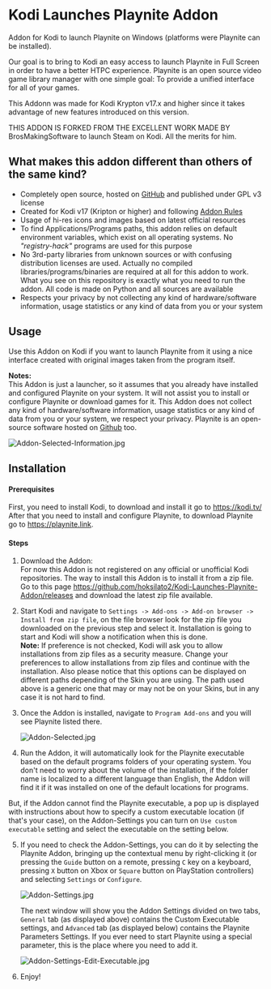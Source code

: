 # Kodi Launches Playnite Addon
Addon for Kodi to launch Playnite on Windows (platforms were Playnite can be installed).

Our goal is to bring to Kodi an easy access to launch Playnite in Full Screen in order to have a better HTPC experience. Playnite is an open source video game library manager with one simple goal: To provide a unified interface for all of your games.

This Addonn was made for Kodi Krypton v17.x and higher since it takes advantage of new features introduced on this version.

THIS ADDON IS FORKED FROM THE EXCELLENT WORK MADE BY BrosMakingSoftware to launch Steam on Kodi. All the merits for him.

## What makes this addon different than others of the same kind?
- Completely open source, hosted on [GitHub](https://github.com/hoksilato2/Kodi-Launches-Steam-Addon/blob/master/README.md#kodi-launches-steam-addon) and published under GPL v3 license
- Created for Kodi v17 (Kripton or higher) and following  [Addon Rules](http://kodi.wiki/view/Add-on_rules)
- Usage of hi-res icons and images based on latest official resources
- To find Applications/Programs paths, this addon relies on default environment variables, which exist on all operating systems. No _"registry-hack"_ programs are used for this purpose
- No 3rd-party libraries from unknown sources or with confusing distribution licenses are used. Actually no compiled libraries/programs/binaries are required at all for this addon to work. What you see on this repository is exactly what you need to run the addon. All code is made on Python and all sources are available
- Respects your privacy by not collecting any kind of hardware/software information, usage statistics or any kind of data from you or your system

## Usage
Use this Addon on Kodi if you want to launch Playnite from it using a nice interface created with original images taken from the program itself.

**Notes:**  
This Addon is just a launcher, so it assumes that you already have installed and configured Playnite on your system. It will not assist you to install or configure Playnite or download games for it. This Addon does not collect any kind of hardware/software information, usage statistics or any kind of data from you or your system, we respect your privacy. Playnite is an open-source software hosted on [Github](https://github.com/JosefNemec/Playnite/wiki) too.


![Addon-Selected-Information.jpg](/script.kodi.launches.steam/resources/addon-screenshots/Addon-Selected-Information.jpg)


## Installation

#### Prerequisites
First, you need to install Kodi, to download and install it go to https://kodi.tv/  
After that you need to install and configure Playnite, to download Playnite go to https://playnite.link.

#### Steps
1. Download the Addon:   
   For now this Addon is not registered on any official or unofficial Kodi repositories. The way to install this Addon is to install it from a zip file.  
   Go to this page https://github.com/hoksilato2/Kodi-Launches-Playnite-Addon/releases and download the latest zip file available.

2. Start Kodi and navigate to `Settings -> Add-ons -> Add-on browser -> Install from zip file`, on the file browser look for the zip file you downloaded on the previous step and select it. Installation is going to start and Kodi will show a notification when this is done.   
   **Note:** If preference is not checked, Kodi will ask you to allow installations from zip files as a security measure. Change your preferences to allow installations from zip files and continue with the installation. Also please notice that this options can be displayed on different paths depending of the Skin you are using. The path used above is a generic one that may or may not be on your Skins, but in any case it is not hard to find.

3. Once the Addon is installed, navigate to `Program Add-ons` and you will see Playnite listed there.   

   ![Addon-Selected.jpg](script.kodi.launches.steam/resources/addon-screenshots/Addon-Selected.jpg)

4. Run the Addon, it will automatically look for the Playnite executable based on the default programs folders of your operating system. You don't need to worry about the volume of the installation, if the folder name is localized to a different language than English, the Addon will find it if it was installed on one of the default locations for programs.

  But, if the Addon cannot find the Playnite executable, a pop up is displayed with instructions about how to specify a custom executable location (if that's your case), on the Addon-Settings you can turn on `Use custom executable` setting and select the executable on the setting below.

5. If you need to check the Addon-Settings, you can do it by selecting the Playnite Addon, bringing up the contextual menu by right-clicking it (or pressing the `Guide` button on a remote, pressing `C` key on a keyboard, pressing `X` button on Xbox or `Square` button on PlayStation controllers) and selecting `Settings` or `Configure`.

   ![Addon-Settings.jpg](script.kodi.launches.steam/resources/addon-screenshots/Addon-Settings-1.jpg)

   The next window will show you the Addon Settings divided on two tabs, `General` tab (as displayed above) contains the Custom Executable settings, and `Advanced` tab (as displayed below) contains the Playnite Parameters Settings. If you ever need to start Playnite using a special parameter, this is the place where you need to add it.

   ![Addon-Settings-Edit-Executable.jpg](script.kodi.launches.steam/resources/addon-screenshots/Addon-Settings-2.jpg)

6. Enjoy!
